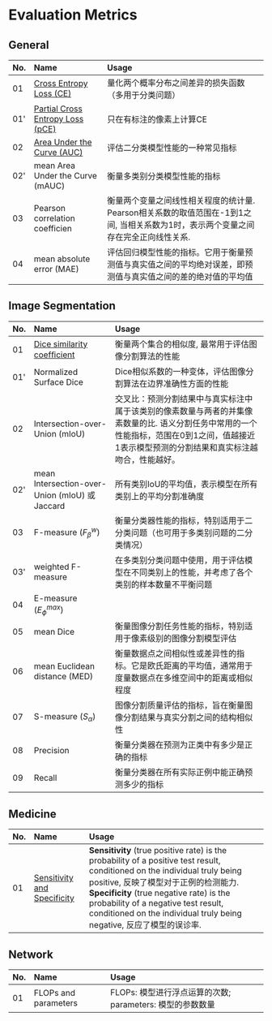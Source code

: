 # Evaluation Metrics

## General
**No.**|**Name**|**Usage**
:- |:- |:-
01 | [Cross Entropy Loss (CE)](https://zhuanlan.zhihu.com/p/98785902) | 量化两个概率分布之间差异的损失函数（多用于分类问题）
01'| [Partial Cross Entropy Loss (pCE)](https://pengyizhang.github.io/2020/04/12/partial-CrossEntropy/) | 只在有标注的像素上计算CE
02 | [Area Under the Curve (AUC)](https://developers.google.com/machine-learning/crash-course/classification/roc-and-auc) |评估二分类模型性能的一种常见指标
02'| mean Area Under the Curve (mAUC) |衡量多类别分类模型性能的指标
03 | Pearson correlation coefficien | 衡量两个变量之间线性相关程度的统计量. Pearson相关系数的取值范围在-1到1之间, 当相关系数为1时，表示两个变量之间存在完全正向线性关系.
04 | mean absolute error (MAE) | 评估回归模型性能的指标。它用于衡量预测值与真实值之间的平均绝对误差，即预测值与真实值之间的差的绝对值的平均值

## Image Segmentation
**No.**|**Name**|**Usage**
:- |:- |:-
01|[Dice similarity coefﬁcient](https://en.wikipedia.org/wiki/S%C3%B8rensen%E2%80%93Dice_coefficient)|衡量两个集合的相似度, 最常用于评估图像分割算法的性能
01'|Normalized Surface Dice|Dice相似系数的一种变体，评估图像分割算法在边界准确性方面的性能
02 |Intersection-over-Union (mIoU) |交叉比：预测分割结果中与真实标注中属于该类别的像素数量与两者的并集像素数量的比. 语义分割任务中常用的一个性能指标，范围在0到1之间，值越接近1表示模型预测的分割结果和真实标注越吻合，性能越好。
02' | mean Intersection-over-Union (mIoU) 或 Jaccard|所有类别IoU的平均值，表示模型在所有类别上的平均分割准确度
03 | F-measure ($F^w_{\beta}$) | 衡量分类器性能的指标，特别适用于二分类问题（也可用于多类别问题的二分类情况）
03' | weighted F-measure | 在多类别分类问题中使用，用于评估模型在不同类别上的性能，并考虑了各个类别的样本数量不平衡问题
04 | E-measure ($E^{max}_{\phi}$) | 
05 | mean Dice | 衡量图像分割任务性能的指标，特别适用于像素级别的图像分割模型评估
06 | mean Euclidean distance (MED) |衡量数据点之间相似性或差异性的指标。它是欧氏距离的平均值，通常用于度量数据点在多维空间中的距离或相似程度 
07 | S-measure ($S_\alpha$) |图像分割质量评估的指标，旨在衡量图像分割结果与真实分割之间的结构相似性 
08 | Precision |衡量分类器在预测为正类中有多少是正确的指标 
09 | Recall |衡量分类器在所有实际正例中能正确预测多少的指标 

## Medicine
**No.**|**Name**|**Usage**
:- |:- |:-
01 |[Sensitivity and Specificity](https://en.wikipedia.org/wiki/Sensitivity_and_specificity)|**Sensitivity** (true positive rate) is the probability of a positive test result, conditioned on the individual truly being positive, 反映了模型对于正例的检测能力. **Specificity** (true negative rate) is the probability of a negative test result, conditioned on the individual truly being negative, 反应了模型的误诊率.

## Network
**No.**|**Name**|**Usage**
:- |:- |:-
01 | FLOPs and parameters | FLOPs: 模型进行浮点运算的次数; parameters: 模型的参数数量